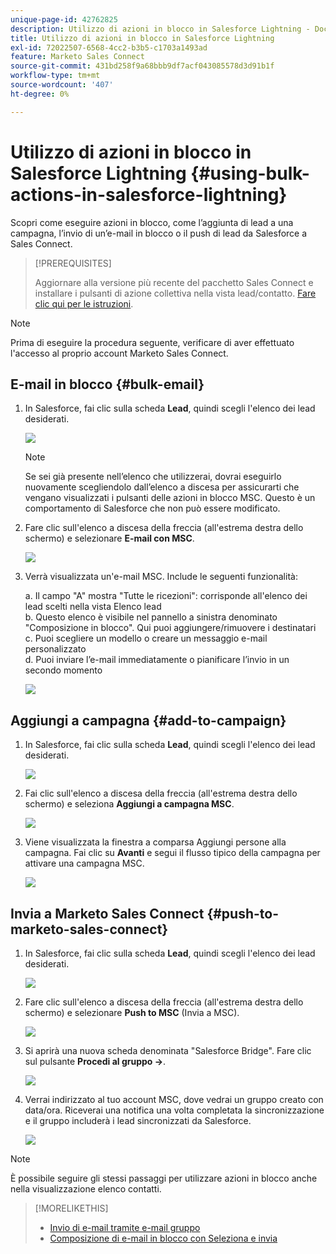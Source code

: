 ```yaml
---
unique-page-id: 42762825
description: Utilizzo di azioni in blocco in Salesforce Lightning - Documenti Marketo - Documentazione del prodotto
title: Utilizzo di azioni in blocco in Salesforce Lightning
exl-id: 72022507-6568-4cc2-b3b5-c1703a1493ad
feature: Marketo Sales Connect
source-git-commit: 431bd258f9a68bbb9df7acf043085578d3d91b1f
workflow-type: tm+mt
source-wordcount: '407'
ht-degree: 0%

---
```


# Utilizzo di azioni in blocco in Salesforce Lightning {#using-bulk-actions-in-salesforce-lightning}

Scopri come eseguire azioni in blocco, come l’aggiunta di lead a una campagna, l’invio di un’e-mail in blocco o il push di lead da Salesforce a Sales Connect.

>[!PREREQUISITES]
>
>Aggiornare alla versione più recente del pacchetto Sales Connect e installare i pulsanti di azione collettiva nella vista lead/contatto. [Fare clic qui per le istruzioni](https://s3.amazonaws.com/tout-user-store/salesforce/assets/SF+Guide+for+Lightning.pdf).

>[!NOTE]
>
>Prima di eseguire la procedura seguente, verificare di aver effettuato l&#39;accesso al proprio account Marketo Sales Connect.

## E-mail in blocco {#bulk-email}

1. In Salesforce, fai clic sulla scheda **Lead**, quindi scegli l&#39;elenco dei lead desiderati.

   ![](assets/one-6.png)

   >[!NOTE]
   >
   >Se sei già presente nell’elenco che utilizzerai, dovrai eseguirlo nuovamente scegliendolo dall’elenco a discesa per assicurarti che vengano visualizzati i pulsanti delle azioni in blocco MSC. Questo è un comportamento di Salesforce che non può essere modificato.

1. Fare clic sull&#39;elenco a discesa della freccia (all&#39;estrema destra dello schermo) e selezionare **E-mail con MSC**.

   ![](assets/two-6.png)

1. Verrà visualizzata un&#39;e-mail MSC. Include le seguenti funzionalità:

   a. Il campo &quot;A&quot; mostra &quot;Tutte le ricezioni&quot;: corrisponde all&#39;elenco dei lead scelti nella vista Elenco lead\
   b. Questo elenco è visibile nel pannello a sinistra denominato &quot;Composizione in blocco&quot;. Qui puoi aggiungere/rimuovere i destinatari\
   c. Puoi scegliere un modello o creare un messaggio e-mail personalizzato\
   d. Puoi inviare l’e-mail immediatamente o pianificare l’invio in un secondo momento

   ![](assets/three-5.png)

## Aggiungi a campagna {#add-to-campaign}

1. In Salesforce, fai clic sulla scheda **Lead**, quindi scegli l&#39;elenco dei lead desiderati.

   ![](assets/four-4.png)

1. Fai clic sull&#39;elenco a discesa della freccia (all&#39;estrema destra dello schermo) e seleziona **Aggiungi a campagna MSC**.

   ![](assets/five-4.png)

1. Viene visualizzata la finestra a comparsa Aggiungi persone alla campagna. Fai clic su **Avanti** e segui il flusso tipico della campagna per attivare una campagna MSC.

   ![](assets/six-1.png)

## Invia a Marketo Sales Connect {#push-to-marketo-sales-connect}

1. In Salesforce, fai clic sulla scheda **Lead**, quindi scegli l&#39;elenco dei lead desiderati.

   ![](assets/seven-2.png)

1. Fare clic sull&#39;elenco a discesa della freccia (all&#39;estrema destra dello schermo) e selezionare **Push to MSC** (Invia a MSC).

   ![](assets/eight-2.png)

1. Si aprirà una nuova scheda denominata &quot;Salesforce Bridge&quot;. Fare clic sul pulsante **Procedi al gruppo →**.

   ![](assets/nine-2.png)

1. Verrai indirizzato al tuo account MSC, dove vedrai un gruppo creato con data/ora. Riceverai una notifica una volta completata la sincronizzazione e il gruppo includerà i lead sincronizzati da Salesforce.

   ![](assets/ten-1.png)

>[!NOTE]
>
>È possibile seguire gli stessi passaggi per utilizzare azioni in blocco anche nella visualizzazione elenco contatti.

>[!MORELIKETHIS]
>
>* [Invio di e-mail tramite e-mail gruppo](/help/marketo/product-docs/marketo-sales-connect/email/using-the-compose-window/sending-emails-via-group-email.md)
>* [Composizione di e-mail in blocco con Seleziona e invia](/help/marketo/product-docs/marketo-sales-connect/email/using-the-compose-window/composing-bulk-emails-with-select-and-send.md#sending-emails)
